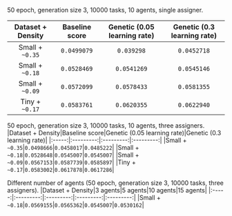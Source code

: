 50 epoch, generation size 3, 10000 tasks, 10 agents, single assigner.

|Dataset + Density|Baseline score|Genetic (0.05 learning rate)|Genetic (0.3 learning rate)|
|:-----:|:---------:|:---------:|:---------:|
|Small + `~0.35`|`0.0499079`|`0.039298` |`0.0452718`|
|Small + `~0.18`|`0.0528469`|`0.0541269`|`0.0545146`|
|Small + `~0.09`|`0.0572099`|`0.0578433`|`0.0581355`|
|Tiny  + `~0.17`|`0.0583761`|`0.0620355`|`0.0622940`|

50 epoch, generation size 3, 10000 tasks, 10 agents, three assigners.
|Dataset + Density|Baseline score|Genetic (0.05 learning rate)|Genetic (0.3 learning rate)|
|:-----:|:---------:|:---------:|:---------:|
|Small + `~0.35`|`0.0498666`|`0.0458017`|`0.0485222`|
|Small + `~0.18`|`0.0528648`|`0.0545007`|`0.0545007`|
|Small + `~0.09`|`0.0567153`|`0.0587739`|`0.0585897`|
|Tiny  + `~0.17`|`0.0583002`|`0.0617878`|`0.0617286`|

Different number of agents (50 epoch, generation size 3, 10000 tasks, three assigners).
|Dataset + Density|3 agents|5 agents|10 agents|15 agents|
|:-----:|:---------:|:---------:|:---------:|:---------:|
|Small + `~0.18`|`0.0569155`|`0.0565362`|`0.0545007`|`0.0530162`|
